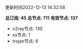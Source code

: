 更新时间2022-12-13 14:32:58

**总订阅: 45**
**总节点: 711**
**有效节点: 137**
- v2ray节点: 130
- ss节点: 1
- trojan节点: 6
